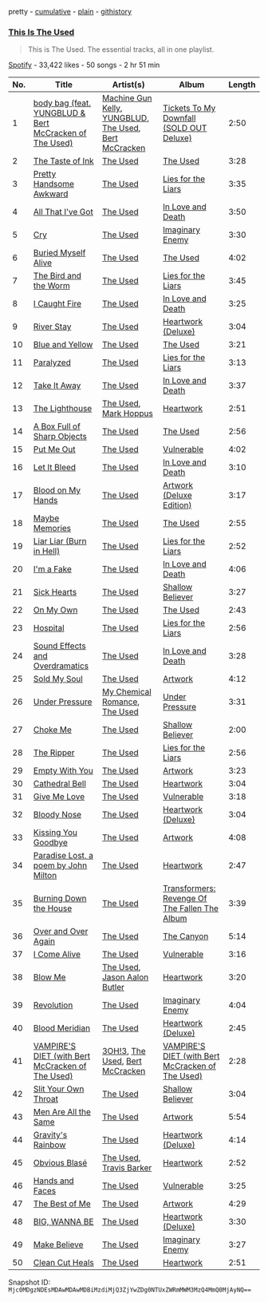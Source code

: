 pretty - [cumulative](/playlists/cumulative/37i9dQZF1DZ06evO2ZCBBm.md) - [plain](/playlists/plain/37i9dQZF1DZ06evO2ZCBBm) - [githistory](https://github.githistory.xyz/mackorone/spotify-playlist-archive/blob/main/playlists/plain/37i9dQZF1DZ06evO2ZCBBm)

### [This Is The Used](https://open.spotify.com/playlist/37i9dQZF1DZ06evO2ZCBBm)

> This is The Used\. The essential tracks, all in one playlist.

[Spotify](https://open.spotify.com/user/spotify) - 33,422 likes - 50 songs - 2 hr 51 min

| No. | Title | Artist(s) | Album | Length |
|---|---|---|---|---|
| 1 | [body bag \(feat\. YUNGBLUD & Bert McCracken of The Used\)](https://open.spotify.com/track/0NZrY7Lc9g6V03hxRpfToV) | [Machine Gun Kelly](https://open.spotify.com/artist/6TIYQ3jFPwQSRmorSezPxX), [YUNGBLUD](https://open.spotify.com/artist/6Ad91Jof8Niiw0lGLLi3NW), [The Used](https://open.spotify.com/artist/55VydwMyCuGcavwPuhutPL), [Bert McCracken](https://open.spotify.com/artist/6ulyIBuifBzU35RsvFZIx0) | [Tickets To My Downfall \(SOLD OUT Deluxe\)](https://open.spotify.com/album/13lMLnHs5qsmm687oRc3VC) | 2:50 |
| 2 | [The Taste of Ink](https://open.spotify.com/track/5jZ1Z2GFTf2gwmFc3qiUxs) | [The Used](https://open.spotify.com/artist/55VydwMyCuGcavwPuhutPL) | [The Used](https://open.spotify.com/album/57d5dFo7oN2yUyGfSKPrRv) | 3:28 |
| 3 | [Pretty Handsome Awkward](https://open.spotify.com/track/77BfOPXhlnNaSbg647qkx2) | [The Used](https://open.spotify.com/artist/55VydwMyCuGcavwPuhutPL) | [Lies for the Liars](https://open.spotify.com/album/2UTLJA4Rxsth81uNh4Q6ox) | 3:35 |
| 4 | [All That I've Got](https://open.spotify.com/track/6IxQ0PdozaZKch1m8tGCwb) | [The Used](https://open.spotify.com/artist/55VydwMyCuGcavwPuhutPL) | [In Love and Death](https://open.spotify.com/album/10Mw53MGdbK8KjIhBM0Wx2) | 3:50 |
| 5 | [Cry](https://open.spotify.com/track/7jKziCSFvitg68mOsTd7RL) | [The Used](https://open.spotify.com/artist/55VydwMyCuGcavwPuhutPL) | [Imaginary Enemy](https://open.spotify.com/album/2UMvo9uU74jGUArNX7C7qT) | 3:30 |
| 6 | [Buried Myself Alive](https://open.spotify.com/track/746bHsY27aWTMYpoxqECOm) | [The Used](https://open.spotify.com/artist/55VydwMyCuGcavwPuhutPL) | [The Used](https://open.spotify.com/album/57d5dFo7oN2yUyGfSKPrRv) | 4:02 |
| 7 | [The Bird and the Worm](https://open.spotify.com/track/6tKky3l379dnGe7F85ztrJ) | [The Used](https://open.spotify.com/artist/55VydwMyCuGcavwPuhutPL) | [Lies for the Liars](https://open.spotify.com/album/2UTLJA4Rxsth81uNh4Q6ox) | 3:45 |
| 8 | [I Caught Fire](https://open.spotify.com/track/6z2Fx4b0hjqLdsJQOrNxbM) | [The Used](https://open.spotify.com/artist/55VydwMyCuGcavwPuhutPL) | [In Love and Death](https://open.spotify.com/album/10Mw53MGdbK8KjIhBM0Wx2) | 3:25 |
| 9 | [River Stay](https://open.spotify.com/track/2PDjw1dzFPDBBUV1uXZ4KV) | [The Used](https://open.spotify.com/artist/55VydwMyCuGcavwPuhutPL) | [Heartwork \(Deluxe\)](https://open.spotify.com/album/4J2liOk0lc7aLArgpZE1So) | 3:04 |
| 10 | [Blue and Yellow](https://open.spotify.com/track/32GWSQbpg1Ea1MMvl8HN23) | [The Used](https://open.spotify.com/artist/55VydwMyCuGcavwPuhutPL) | [The Used](https://open.spotify.com/album/57d5dFo7oN2yUyGfSKPrRv) | 3:21 |
| 11 | [Paralyzed](https://open.spotify.com/track/7I106tELU6iawFLUJcBUx5) | [The Used](https://open.spotify.com/artist/55VydwMyCuGcavwPuhutPL) | [Lies for the Liars](https://open.spotify.com/album/2UTLJA4Rxsth81uNh4Q6ox) | 3:13 |
| 12 | [Take It Away](https://open.spotify.com/track/2PzjnmkdMr6eOkFwQgqmyC) | [The Used](https://open.spotify.com/artist/55VydwMyCuGcavwPuhutPL) | [In Love and Death](https://open.spotify.com/album/10Mw53MGdbK8KjIhBM0Wx2) | 3:37 |
| 13 | [The Lighthouse](https://open.spotify.com/track/5rnWJiqTb5mN5Cr3sKtxeU) | [The Used](https://open.spotify.com/artist/55VydwMyCuGcavwPuhutPL), [Mark Hoppus](https://open.spotify.com/artist/0FOYGJujASE1pCw5WNHf0g) | [Heartwork](https://open.spotify.com/album/7nuTopxM42gzBYG7iPbAGp) | 2:51 |
| 14 | [A Box Full of Sharp Objects](https://open.spotify.com/track/6IK1mlU9pJPPjkYD6jrRR5) | [The Used](https://open.spotify.com/artist/55VydwMyCuGcavwPuhutPL) | [The Used](https://open.spotify.com/album/57d5dFo7oN2yUyGfSKPrRv) | 2:56 |
| 15 | [Put Me Out](https://open.spotify.com/track/6XcLXKshSwwbShcndUY1Kh) | [The Used](https://open.spotify.com/artist/55VydwMyCuGcavwPuhutPL) | [Vulnerable](https://open.spotify.com/album/4Onu4JUb8cK11LGvVOZ4N8) | 4:02 |
| 16 | [Let It Bleed](https://open.spotify.com/track/5kbXvXRsxSe6IzRpIFeURw) | [The Used](https://open.spotify.com/artist/55VydwMyCuGcavwPuhutPL) | [In Love and Death](https://open.spotify.com/album/10Mw53MGdbK8KjIhBM0Wx2) | 3:10 |
| 17 | [Blood on My Hands](https://open.spotify.com/track/5hNeatT8kKThMjqGNi9SZk) | [The Used](https://open.spotify.com/artist/55VydwMyCuGcavwPuhutPL) | [Artwork \(Deluxe Edition\)](https://open.spotify.com/album/3998jgjlz1fvCo57NoN07p) | 3:17 |
| 18 | [Maybe Memories](https://open.spotify.com/track/4I4uCtlWg6I7OyuGZE4wqn) | [The Used](https://open.spotify.com/artist/55VydwMyCuGcavwPuhutPL) | [The Used](https://open.spotify.com/album/57d5dFo7oN2yUyGfSKPrRv) | 2:55 |
| 19 | [Liar Liar \(Burn in Hell\)](https://open.spotify.com/track/68A7cJ9HuOOwrilOhwOW5D) | [The Used](https://open.spotify.com/artist/55VydwMyCuGcavwPuhutPL) | [Lies for the Liars](https://open.spotify.com/album/2UTLJA4Rxsth81uNh4Q6ox) | 2:52 |
| 20 | [I'm a Fake](https://open.spotify.com/track/5li1sKlA0UhTk2rY0JIVUv) | [The Used](https://open.spotify.com/artist/55VydwMyCuGcavwPuhutPL) | [In Love and Death](https://open.spotify.com/album/10Mw53MGdbK8KjIhBM0Wx2) | 4:06 |
| 21 | [Sick Hearts](https://open.spotify.com/track/3unplKLGy9fffR2HDbMWTa) | [The Used](https://open.spotify.com/artist/55VydwMyCuGcavwPuhutPL) | [Shallow Believer](https://open.spotify.com/album/1x5yyz6449G5rrSqZA2qnU) | 3:27 |
| 22 | [On My Own](https://open.spotify.com/track/3hccRLElirZOGOTHfCbg9p) | [The Used](https://open.spotify.com/artist/55VydwMyCuGcavwPuhutPL) | [The Used](https://open.spotify.com/album/57d5dFo7oN2yUyGfSKPrRv) | 2:43 |
| 23 | [Hospital](https://open.spotify.com/track/6PSRgNVdVo7PeiDzOzzDsD) | [The Used](https://open.spotify.com/artist/55VydwMyCuGcavwPuhutPL) | [Lies for the Liars](https://open.spotify.com/album/2UTLJA4Rxsth81uNh4Q6ox) | 2:56 |
| 24 | [Sound Effects and Overdramatics](https://open.spotify.com/track/4dlyVQH6YlWuOOF2HZAFoz) | [The Used](https://open.spotify.com/artist/55VydwMyCuGcavwPuhutPL) | [In Love and Death](https://open.spotify.com/album/10Mw53MGdbK8KjIhBM0Wx2) | 3:28 |
| 25 | [Sold My Soul](https://open.spotify.com/track/68mlXME4DllvQgMbSsSimc) | [The Used](https://open.spotify.com/artist/55VydwMyCuGcavwPuhutPL) | [Artwork](https://open.spotify.com/album/0jfPsx2EKO0kvWcuYGNNTI) | 4:12 |
| 26 | [Under Pressure](https://open.spotify.com/track/4j08A1efdJcVINBHSmQKPS) | [My Chemical Romance](https://open.spotify.com/artist/7FBcuc1gsnv6Y1nwFtNRCb), [The Used](https://open.spotify.com/artist/55VydwMyCuGcavwPuhutPL) | [Under Pressure](https://open.spotify.com/album/3yeNEy2TFt4hvtQ6sRichS) | 3:31 |
| 27 | [Choke Me](https://open.spotify.com/track/1oditvPc1cjhCleCocVlhu) | [The Used](https://open.spotify.com/artist/55VydwMyCuGcavwPuhutPL) | [Shallow Believer](https://open.spotify.com/album/1x5yyz6449G5rrSqZA2qnU) | 2:00 |
| 28 | [The Ripper](https://open.spotify.com/track/0exqjhSWHO6SLsnEfhQI9J) | [The Used](https://open.spotify.com/artist/55VydwMyCuGcavwPuhutPL) | [Lies for the Liars](https://open.spotify.com/album/2UTLJA4Rxsth81uNh4Q6ox) | 2:56 |
| 29 | [Empty With You](https://open.spotify.com/track/7caJcFZTtLzy0ZSol1AXKH) | [The Used](https://open.spotify.com/artist/55VydwMyCuGcavwPuhutPL) | [Artwork](https://open.spotify.com/album/0jfPsx2EKO0kvWcuYGNNTI) | 3:23 |
| 30 | [Cathedral Bell](https://open.spotify.com/track/55P8hiMTFfvmTXWlB16seg) | [The Used](https://open.spotify.com/artist/55VydwMyCuGcavwPuhutPL) | [Heartwork](https://open.spotify.com/album/7nuTopxM42gzBYG7iPbAGp) | 3:04 |
| 31 | [Give Me Love](https://open.spotify.com/track/6taJ6bkT6aiy0cEO3bSfSd) | [The Used](https://open.spotify.com/artist/55VydwMyCuGcavwPuhutPL) | [Vulnerable](https://open.spotify.com/album/4Onu4JUb8cK11LGvVOZ4N8) | 3:18 |
| 32 | [Bloody Nose](https://open.spotify.com/track/0RE910pA9ESzmm7kdbIEWD) | [The Used](https://open.spotify.com/artist/55VydwMyCuGcavwPuhutPL) | [Heartwork \(Deluxe\)](https://open.spotify.com/album/4J2liOk0lc7aLArgpZE1So) | 3:04 |
| 33 | [Kissing You Goodbye](https://open.spotify.com/track/1GD14FW1m3XP8596se9WBk) | [The Used](https://open.spotify.com/artist/55VydwMyCuGcavwPuhutPL) | [Artwork](https://open.spotify.com/album/0jfPsx2EKO0kvWcuYGNNTI) | 4:08 |
| 34 | [Paradise Lost, a poem by John Milton](https://open.spotify.com/track/0brRAViWRg60fyrCynTPxl) | [The Used](https://open.spotify.com/artist/55VydwMyCuGcavwPuhutPL) | [Heartwork](https://open.spotify.com/album/7nuTopxM42gzBYG7iPbAGp) | 2:47 |
| 35 | [Burning Down the House](https://open.spotify.com/track/0rzLLXjpITMF8FyBycxwgM) | [The Used](https://open.spotify.com/artist/55VydwMyCuGcavwPuhutPL) | [Transformers: Revenge Of The Fallen The Album](https://open.spotify.com/album/1fqibtpI0bwD73uQGeEnhn) | 3:39 |
| 36 | [Over and Over Again](https://open.spotify.com/track/4tLJlbnRoUz8BOfy2Xcsgk) | [The Used](https://open.spotify.com/artist/55VydwMyCuGcavwPuhutPL) | [The Canyon](https://open.spotify.com/album/2hqtN1MEtZFZTQZ4XwjoMe) | 5:14 |
| 37 | [I Come Alive](https://open.spotify.com/track/006JXPV4FsK49ehd5lrWYG) | [The Used](https://open.spotify.com/artist/55VydwMyCuGcavwPuhutPL) | [Vulnerable](https://open.spotify.com/album/4Onu4JUb8cK11LGvVOZ4N8) | 3:16 |
| 38 | [Blow Me](https://open.spotify.com/track/1vS7jjy99wfMVVC9nzZtX1) | [The Used](https://open.spotify.com/artist/55VydwMyCuGcavwPuhutPL), [Jason Aalon Butler](https://open.spotify.com/artist/7fvTBshis8LPl6TrjnfOsl) | [Heartwork](https://open.spotify.com/album/7nuTopxM42gzBYG7iPbAGp) | 3:20 |
| 39 | [Revolution](https://open.spotify.com/track/3er2yurebKOKZJR6H3IFTo) | [The Used](https://open.spotify.com/artist/55VydwMyCuGcavwPuhutPL) | [Imaginary Enemy](https://open.spotify.com/album/2UMvo9uU74jGUArNX7C7qT) | 4:04 |
| 40 | [Blood Meridian](https://open.spotify.com/track/3mW52uoe0PI5XQIjs2Eaid) | [The Used](https://open.spotify.com/artist/55VydwMyCuGcavwPuhutPL) | [Heartwork \(Deluxe\)](https://open.spotify.com/album/4J2liOk0lc7aLArgpZE1So) | 2:45 |
| 41 | [VAMPIRE'S DIET \(with Bert McCracken of The Used\)](https://open.spotify.com/track/78ITp8KLeHWvtjjf42LXck) | [3OH!3](https://open.spotify.com/artist/0FWzNDaEu9jdgcYTbcOa4F), [The Used](https://open.spotify.com/artist/55VydwMyCuGcavwPuhutPL), [Bert McCracken](https://open.spotify.com/artist/6ulyIBuifBzU35RsvFZIx0) | [VAMPIRE'S DIET \(with Bert McCracken of The Used\)](https://open.spotify.com/album/7zQFULxk2VKVXrCsOFlGHJ) | 2:28 |
| 42 | [Slit Your Own Throat](https://open.spotify.com/track/1j8b6BNsHXaAImvIocZqHn) | [The Used](https://open.spotify.com/artist/55VydwMyCuGcavwPuhutPL) | [Shallow Believer](https://open.spotify.com/album/1x5yyz6449G5rrSqZA2qnU) | 3:04 |
| 43 | [Men Are All the Same](https://open.spotify.com/track/7fLHdD5ONsHXtP7u8m11tI) | [The Used](https://open.spotify.com/artist/55VydwMyCuGcavwPuhutPL) | [Artwork](https://open.spotify.com/album/0jfPsx2EKO0kvWcuYGNNTI) | 5:54 |
| 44 | [Gravity's Rainbow](https://open.spotify.com/track/7Cva9HwdG6d7zEnqrCHfSJ) | [The Used](https://open.spotify.com/artist/55VydwMyCuGcavwPuhutPL) | [Heartwork \(Deluxe\)](https://open.spotify.com/album/4J2liOk0lc7aLArgpZE1So) | 4:14 |
| 45 | [Obvious Blasé](https://open.spotify.com/track/6uconLlN5bCZsWYZDcaty4) | [The Used](https://open.spotify.com/artist/55VydwMyCuGcavwPuhutPL), [Travis Barker](https://open.spotify.com/artist/4exLIFE8sISLr28sqG1qNX) | [Heartwork](https://open.spotify.com/album/7nuTopxM42gzBYG7iPbAGp) | 2:52 |
| 46 | [Hands and Faces](https://open.spotify.com/track/08ekG1d4iNye5Zpwb6s9fV) | [The Used](https://open.spotify.com/artist/55VydwMyCuGcavwPuhutPL) | [Vulnerable](https://open.spotify.com/album/4Onu4JUb8cK11LGvVOZ4N8) | 3:25 |
| 47 | [The Best of Me](https://open.spotify.com/track/5bum8mmmDUVUAhgsz69TfA) | [The Used](https://open.spotify.com/artist/55VydwMyCuGcavwPuhutPL) | [Artwork](https://open.spotify.com/album/0jfPsx2EKO0kvWcuYGNNTI) | 4:29 |
| 48 | [BIG, WANNA BE](https://open.spotify.com/track/0uUEGPZyZh4eVj7hP9gyf7) | [The Used](https://open.spotify.com/artist/55VydwMyCuGcavwPuhutPL) | [Heartwork \(Deluxe\)](https://open.spotify.com/album/4J2liOk0lc7aLArgpZE1So) | 3:30 |
| 49 | [Make Believe](https://open.spotify.com/track/7xoPwaMWYFsuL4NsmVpB7i) | [The Used](https://open.spotify.com/artist/55VydwMyCuGcavwPuhutPL) | [Imaginary Enemy](https://open.spotify.com/album/2UMvo9uU74jGUArNX7C7qT) | 3:27 |
| 50 | [Clean Cut Heals](https://open.spotify.com/track/1PAX9ynnphRVTW90f7cRnl) | [The Used](https://open.spotify.com/artist/55VydwMyCuGcavwPuhutPL) | [Heartwork](https://open.spotify.com/album/7nuTopxM42gzBYG7iPbAGp) | 2:51 |

Snapshot ID: `Mjc0MDgzNDEsMDAwMDAwMDBiMzdiMjQ3ZjYwZDg0NTUxZWRmMWM3MzQ4MmQ0MjAyNQ==`